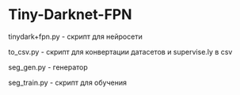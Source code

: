 # Tiny-Darknet-FPN

tinydark+fpn.py - скрипт для нейросети

to_csv.py - скрипт для конвертации датасетов и supervise.ly в csv

seg_gen.py - генератор

seg_train.py - скрипт для обучения
